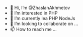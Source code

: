 - 👋 Hi, I’m @ZhaslanAkhmetov
- 👀 I’m interested in PHP
- 🌱 I’m currently lea PHP NodeJs
- 💞️ I’m looking to collaborate on ...
- 📫 How to reach me ...

<!---
ZhaslanAkhmetov/ZhaslanAkhmetov is a ✨ special ✨ repository because its `README.md` (this file) appears on your GitHub profile.
You can click the Preview link to take a look at your changes.
--->
